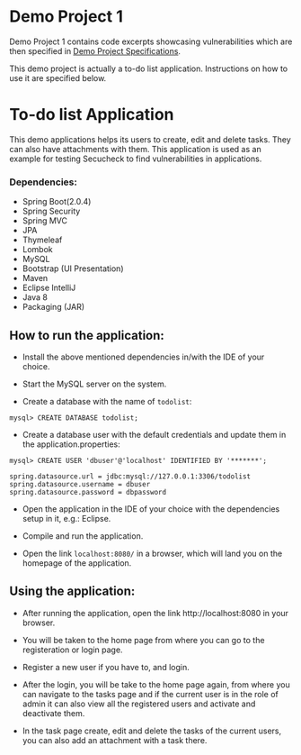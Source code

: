 # Demo Project 1
Demo Project 1 contains code excerpts showcasing vulnerabilities which are then specified in [Demo Project Specifications](https://github.com/enriozuni/user_study/tree/main/demo-project-specifications).

This demo project is actually a to-do list application. Instructions on how to use it are specified below.

# To-do list Application

This demo applications helps its users to create, edit and delete tasks. They can also have attachments with them. This application is used as an example for testing Secucheck to find vulnerabilities in applications.

### Dependencies:
 
* Spring Boot(2.0.4)
* Spring Security
* Spring MVC
* JPA
* Thymeleaf
* Lombok
* MySQL
* Bootstrap (UI Presentation)
* Maven
* Eclipse IntelliJ
* Java 8
* Packaging (JAR)

## How to run the application:

* Install the above mentioned dependencies in/with the IDE of your choice.

* Start the MySQL server on the system. 

* Create a database with the name of `todolist`:

```
mysql> CREATE DATABASE todolist;
```

* Create a database user with the default credentials and update them in the application.properties:

```
mysql> CREATE USER 'dbuser'@'localhost' IDENTIFIED BY '*******';
```

```
spring.datasource.url = jdbc:mysql://127.0.0.1:3306/todolist
spring.datasource.username = dbuser
spring.datasource.password = dbpassword

```

* Open the application in the IDE of your choice with the dependencies setup in it, e.g.: Eclipse.

* Compile and run the application.

* Open the link `localhost:8080/` in a browser, which will land you on the homepage of the application.



## Using the application: 

* After running the application, open the link <href>http://localhost:8080 in your browser.

* You will be taken to the home page from where you can go to the registeration or login page.
 
* Register a new user if you have to, and login.

* After the login, you will be take to the home page again, from where you can navigate to the tasks page and if the current user is in the role of admin it can also view all the registered users and activate and deactivate them.

* In the task page create, edit and delete the tasks of the current users, you can also add an attachment with a task there.
